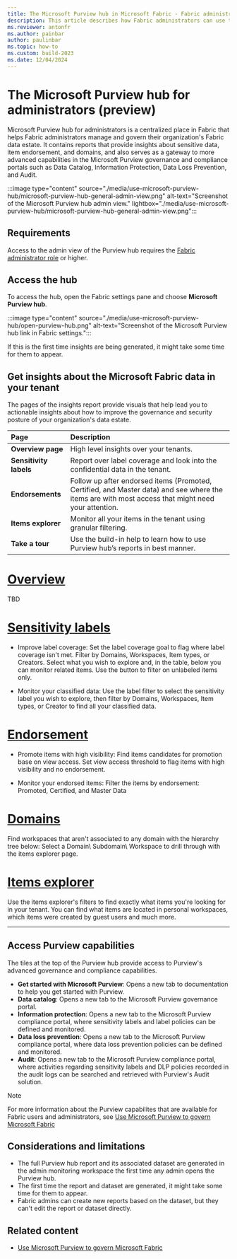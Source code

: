 ```yaml
---
title: The Microsoft Purview hub in Microsoft Fabric - Fabric administrators
description: This article describes how Fabric administrators can use the Microsoft Purview hub in Microsoft Fabric to monitor and govern their organization's data estate.
ms.reviewer: antonfr
ms.author: painbar
author: paulinbar
ms.topic: how-to 
ms.custom: build-2023
ms.date: 12/04/2024
---
```


# The Microsoft Purview hub for administrators (preview)

Microsoft Purview hub for administrators is a centralized place in Fabric that helps Fabric administrators manage and govern their organization's Fabric data estate. It contains reports that provide insights about sensitive data, item endorsement, and domains, and also serves as a gateway to more advanced capabilities in the Microsoft Purview governance and compliance portals such as Data Catalog, Information Protection, Data Loss Prevention, and Audit.

:::image type="content" source="./media/use-microsoft-purview-hub/microsoft-purview-hub-general-admin-view.png" alt-text="Screenshot of the Microsoft Purview hub admin view." lightbox="./media/use-microsoft-purview-hub/microsoft-purview-hub-general-admin-view.png":::

## Requirements

Access to the admin view of the Purview hub requires the [Fabric administrator role](../admin/roles.md) or higher.

## Access the hub

To access the hub, open the Fabric settings pane and choose **Microsoft Purview hub**.

:::image type="content" source="./media/use-microsoft-purview-hub/open-purview-hub.png" alt-text="Screenshot of the Microsoft Purview hub link in Fabric settings.":::

If this is the first time insights are being generated, it might take some time for them to appear.

## Get insights about the Microsoft Fabric data in your tenant

The pages of the insights report provide visuals that help lead you to actionable insights about how to improve the governance and security posture of your organization's data estate.

| Page                   | Description                                                                    |
|:-----------------------|:-------------------------------------------------------------------------------|
| **Overview page**      | High level insights over your tenants.                                         |
| **Sensitivity labels** | Report over label coverage and look into the confidential data in the tenant.  |
| **Endorsements**       | Follow up after endorsed items (Promoted, Certified, and Master data) and see where the items are with most access that might need your attention.|
| **Items explorer**     | Monitor all your items in the tenant using granular filtering.                 |
| **Take a tour**        | Use the build-in help to learn how to use Purview hub’s reports in best manner.|

# [Overview](#tab/overview)

TBD

# [Sensitivity labels](#tab/sensitivity-labels)

* Improve label coverage: Set the label coverage goal to flag where label coverage isn't met. Filter by Domains, Workspaces, Item types, or Creators. Select what you wish to explore and, in the table, below you can monitor related items. Use the button to filter on unlabeled items only.

* Monitor your classified data: Use the label filter to select the sensitivity label you wish to explore, then filter by Domains, Workspaces, Item types, or Creator to find all your classified data.

# [Endorsement](#tab/endorsement)

* Promote items with high visibility: Find items candidates for promotion base on view access. Set view access threshold to flag items with high visibility and no endorsement.

* Monitor your endorsed items: Filter the items by endorsement: Promoted, Certified, and Master Data

# [Domains](#tab/domains)

Find workspaces that aren't associated to any domain with the hierarchy tree below: Select a Domain\ Subdomain\ Workspace to drill through with the items explorer page.

# [Items explorer](#tab/items-explorer)

Use the items explorer's filters to find exactly what items you're looking for in your tenant. You can find what items are located in personal workspaces, which items were created by guest users and much more.

---

## Access Purview capabilities

The tiles at the top of the Purview hub provide access to Purview's advanced governance and compliance capabilities.

* **Get started with Microsoft Purview**: Opens a new tab to documentation to help you get started with Purview.
* **Data catalog**: Opens a new tab to the Microsoft Purview governance portal.
* **Information protection**: Opens a new tab to the Microsoft Purview compliance portal, where sensitivity labels and label policies can be defined and monitored.
* **Data loss prevention**: Opens a new tab to the Microsoft Purview compliance portal, where data loss prevention policies can be defined and monitored.
* **Audit**: Opens a new tab to the Microsoft Purview compliance portal, where activities regarding sensitivity labels and DLP policies recorded in the audit logs can be searched and retrieved with Purview's Audit solution.

> [!NOTE]
> For more information about the Purview capabilites that are available for Fabric users and administrators, see [Use Microsoft Purview to govern Microsoft Fabric](./microsoft-purview-fabric.md)

## Considerations and limitations

* The full Purview hub report and its associated dataset are generated in the admin monitoring workspace the first time any admin opens the Purview hub.
* The first time the report and dataset are generated, it might take some time for them to appear.
* Fabric admins can create new reports based on the dataset, but they can't edit the report or dataset directly.

## Related content

* [Use Microsoft Purview to govern Microsoft Fabric](./microsoft-purview-fabric.md)